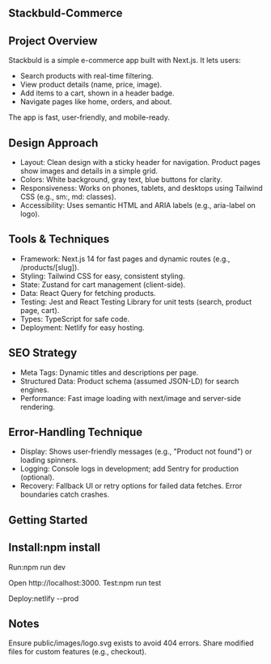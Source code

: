 ## Stackbuld-Commerce
## Project Overview
Stackbuld is a simple e-commerce app built with Next.js. It lets users:

- Search products with real-time filtering.
- View product details (name, price, image).
- Add items to a cart, shown in a header badge.
- Navigate pages like home, orders, and about.

The app is fast, user-friendly, and mobile-ready.

## Design Approach

- Layout: Clean design with a sticky header for navigation. Product pages show images and details in a simple grid.
- Colors: White background, gray text, blue buttons for clarity.
- Responsiveness: Works on phones, tablets, and desktops using Tailwind CSS (e.g., sm:, md: classes).
- Accessibility: Uses semantic HTML and ARIA labels (e.g., aria-label on logo).

## Tools & Techniques

- Framework: Next.js 14 for fast pages and dynamic routes (e.g., /products/[slug]).
- Styling: Tailwind CSS for easy, consistent styling.
- State: Zustand for cart management (client-side).
- Data: React Query for fetching products.
- Testing: Jest and React Testing Library for unit tests (search, product page, cart).
- Types: TypeScript for safe code.
- Deployment: Netlify for easy hosting.

## SEO Strategy

- Meta Tags: Dynamic titles and descriptions per page.
- Structured Data: Product schema (assumed JSON-LD) for search engines.
- Performance: Fast image loading with next/image and server-side rendering.

## Error-Handling Technique

- Display: Shows user-friendly messages (e.g., "Product not found") or loading spinners.
- Logging: Console logs in development; add Sentry for production (optional).
- Recovery: Fallback UI or retry options for failed data fetches. Error boundaries catch crashes.

## Getting Started

## Install:npm install


Run:npm run dev

Open http://localhost:3000.
Test:npm run test


Deploy:netlify --prod



## Notes

Ensure public/images/logo.svg exists to avoid 404 errors.
Share modified files for custom features (e.g., checkout).
